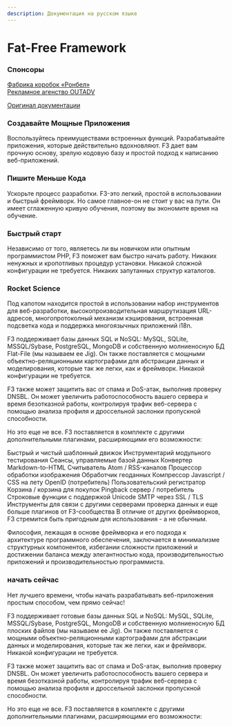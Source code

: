 ```yaml
---
description: Документация на русском языке
---
```


# Fat-Free Framework

### Спонсоры

[Фабрика коробок «Ронбел»](https://ronbel.ru)  
[Рекламное агенство OUTADV](http://outadv.pl)

[Оригинал документации](https://fatfreeframework.com)

### Создавайте Мощные Приложения

Воспользуйтесь преимуществами встроенных функций. Разрабатывайте приложения, которые действительно вдохновляют. F3 дает вам прочную основу, зрелую кодовую базу и простой подход к написанию веб-приложений.

### Пишите Меньше Кода

Ускорьте процесс разработки. F3-это легкий, простой в использовании и быстрый фреймворк. Но самое главное-он не стоит у вас на пути. Он имеет сглаженную кривую обучения, поэтому вы экономите время на обучение.

### Быстрый старт

Независимо от того, являетесь ли вы новичком или опытным программистом PHP, F3 поможет вам быстро начать работу. Никаких ненужных и кропотливых процедур установки. Никакой сложной конфигурации не требуется. Никаких запутанных структур каталогов.

### Rocket Science

Под капотом находится простой в использовании набор инструментов для веб-разработки, высокопроизводительная маршрутизация URL-адресов, многопротоколный механизм кэширования, встроенная подсветка кода и поддержка многоязычных приложений i18n.

F3 поддерживает базы данных SQL и NoSQL: MySQL, SQLite, MSSQL/Sybase, PostgreSQL, MongoDB и собственную молниеносную БД Flat-File \(мы называем ее Jig\). Он также поставляется с мощными объектно-реляционными картографами для абстракции данных и моделирования, которые так же легки, как и фреймворк. Никакой конфигурации не требуется.

F3 также может защитить вас от спама и DoS-атак, выполнив проверку DNSBL. Он может увеличить работоспособность вашего сервера и время безотказной работы, контролируя трафик веб-сервера с помощью анализа профиля и дроссельной заслонки пропускной способности.

Но это еще не все. F3 поставляется в комплекте с другими дополнительными плагинами, расширяющими его возможности:

Быстрый и чистый шаблонный движок Инструментарий модульного тестирования Сеансы, управляемые базой данных Конвертер Markdown-to-HTML Считыватель Atom / RSS-каналов Процессор обработки изображения Обработчик геоданных Компрессор Javascript / CSS на лету OpenID \(потребитель\) Пользовательский регистратор Корзина / корзина для покупок Pingback сервер / потребитель Строковые функции с поддержкой Unicode SMTP через SSL / TLS Инструменты для связи с другими серверами проверка данных и еще больше плагинов от F3-сообщества В отличие от других фреймворков, F3 стремится быть пригодным для использования - а не обычным.

Философия, лежащая в основе фреймворка и его подхода к архитектуре программного обеспечения, заключается в минимализме структурных компонентов, избегании сложности приложений и достижении баланса между элегантностью кода, производительностью приложений и производительностью программиста.

### начать сейчас

Нет лучшего времени, чтобы начать разрабатывать веб-приложения простым способом, чем прямо сейчас!

F3 поддерживает готовые базы данных SQL и NoSQL: MySQL, SQLite, MSSQL/Sybase, PostgreSQL, MongoDB и собственную молниеносную БД плоских файлов \(мы называем ее Jig\). Он также поставляется с мощными объектно-реляционными картографами для абстракции данных и моделирования, которые так же легки, как и фреймворк. Никакой конфигурации не требуется.

F3 также может защитить вас от спама и DoS-атак, выполнив проверку DNSBL. Он может увеличить работоспособность вашего сервера и время безотказной работы, контролируя трафик веб-сервера с помощью анализа профиля и дроссельной заслонки пропускной способности.

Но это еще не все. F3 поставляется в комплекте с другими дополнительными плагинами, расширяющими его возможности:

